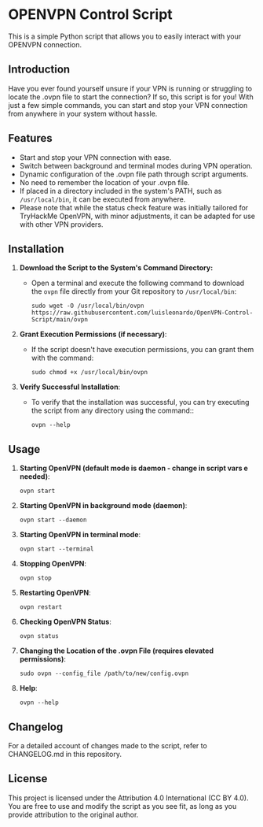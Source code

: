 
# OPENVPN Control Script

[](https://github.com/luisleonardo/OpenVPN-Control-Script#vpn-control-script)

This is a simple Python script that allows you to easily interact with your OPENVPN connection.

## Introduction

[](https://github.com/luisleonardo/OpenVPN-Control-Script#introduction)

Have you ever found yourself unsure if your VPN is running or struggling to locate the .ovpn file to start the connection? If so, this script is for you! With just a few simple commands, you can start and stop your VPN connection from anywhere in your system without hassle.

## Features

[](https://github.com/luisleonardo/OpenVPN-Control-Script#features)

-   Start and stop your VPN connection with ease.
-   Switch between background and terminal modes during VPN operation.
-   Dynamic configuration of the .ovpn file path through script arguments.
-   No need to remember the location of your .ovpn file.
-   If placed in a directory included in the system's PATH, such as  `/usr/local/bin`, it can be executed from anywhere.
-   Please note that while the status check feature was initially tailored for TryHackMe OpenVPN, with minor adjustments, it can be adapted for use with other VPN providers.

## Installation

[](https://github.com/luisleonardo/OpenVPN-Control-Script#installation)

1. **Download the Script to the System's Command Directory:**
	 - Open a terminal and execute the following command to download the `ovpn` file directly from your Git repository to `/usr/local/bin`: 
   
       `sudo wget -O /usr/local/bin/ovpn https://raw.githubusercontent.com/luisleonardo/OpenVPN-Control-Script/main/ovpn`
2. **Grant Execution Permissions (if necessary)**:
	 - If the script doesn't have execution permissions, you can grant them with the command: 
   
       `sudo chmod +x /usr/local/bin/ovpn`

3. **Verify Successful Installation**:
	 - To verify that the installation was successful, you can try executing the script from any directory using the command:: 
   
       `ovpn --help`

## Usage

[](https://github.com/luisleonardo/OpenVPN-Control-Script#usage)

1.  **Starting OpenVPN (default mode is daemon - change in script vars e needed)**:
    
    `ovpn start`
    
2.  **Starting OpenVPN in background mode (daemon)**:
    
    `ovpn start --daemon`
    
3.  **Starting OpenVPN in terminal mode**:
    
    `ovpn start --terminal`
    
4.  **Stopping OpenVPN**:
    
    `ovpn stop`
    
5.  **Restarting OpenVPN**:
    
    `ovpn restart`
    
6.  **Checking OpenVPN Status**:
    
    `ovpn status`
    
7.  **Changing the Location of the .ovpn File (requires elevated permissions)**:
    
    `sudo ovpn --config_file /path/to/new/config.ovpn`
    
8.  **Help**:
    
    `ovpn --help`


## Changelog
For a detailed account of changes made to the script, refer to CHANGELOG.md in this repository.


## License

[](https://github.com/luisleonardo/OpenVPN-Control-Script#license)

This project is licensed under the Attribution 4.0 International (CC BY 4.0). You are free to use and modify the script as you see fit, as long as you provide attribution to the original author.
